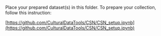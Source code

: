 Place your prepared dataset(s) in this folder. To prepare your collection, follow this instruction:

[https://github.com/CulturalDataTools/CSN/CSN_setup.ipynb](https://github.com/CulturalDataTools/CSN/CSN_setup.ipynb)